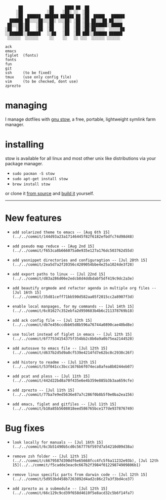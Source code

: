           ██            ██     ████ ██  ██                
         ░██           ░██    ░██░ ░░  ░██                
         ░██  ██████  ██████ ██████ ██ ░██  █████   ██████
      ██████ ██░░░░██░░░██░ ░░░██░ ░██ ░██ ██░░░██ ██░░░░ 
     ██░░░██░██   ░██  ░██    ░██  ░██ ░██░███████░░█████ 
    ░██  ░██░██   ░██  ░██    ░██  ░██ ░██░██░░░░  ░░░░░██
    ░░██████░░██████   ░░██   ░██  ░██ ███░░██████ ██████ 
     ░░░░░░  ░░░░░░     ░░    ░░   ░░ ░░░  ░░░░░░ ░░░░░░  

    ack
    emacs
    figlet  (fonts)
    fonts
    fun
    git
    ssh     (to be fixed)
    tmux    (use only config file)
    vim     (to be checked, dont use)
    zprezto

managing
========

I manage dotfiles with [gnu stow](http://www.gnu.org/software/stow/), a
free, portable, lightweight symlink farm manager.

installing
==========

stow is available for all linux and most other unix like distributions
via your package manager.

-   `sudo pacman -S stow`
-   `sudo apt-get install stow`
-   `brew install stow`

or clone it [from source](https://savannah.gnu.org/git/?group=stow) and
[build it](http://git.savannah.gnu.org/cgit/stow.git/tree/INSTALL)
yourself.

------------------------------------------------------------------------

# New features

-     add solarized theme to emacs -- [Aug 6th 15](../../commit/144d93a23a17146445f82f6182efbdfc74d98d48)
-     add pseudo map reduce -- [Aug 2nd 15](../../commit/f653ca8b666075a0e935e127a176dc503762d55d)
-     add yasnippet directories and configuragtion -- [Jul 28th 15](../../commit/2ea5d7a2f20356c4209054bbe4e25a1024de3f28)
-     add export paths to linux -- [Jul 22nd 15](../../commit/d83a286d06e2edcb8d4ddbdabf5df419c9dc2a3e)
-     add beautify orgmode and refactor agenda in multiple org files -- [Jul 16th 15](../../commit/35d81ceff71bb590d582aa05f2015cc2a8907f3d)
-     enable local manpages, for my commands -- [Jul 14th 15](../../commit/6c01627c352ebfa2d950683b4b6c211378769b18)
-     add ack config file -- [Jul 12th 15](../../commit/db7e456ccdbb65d8b596a76744a0890cae40bd8e)
-     use toilet instead of figlet in emacs -- [Jul 12th 15](../../commit/6f77534154375f354bb2c8b0a9a0b75ea2144528)
-     add autosave to emacs file -- [Jul 12th 15](../../commit/d637b2d5d9a0cf539e4214fd7e62bc0c2930c26f)
-     add history to readme -- [Jul 12th 15](../../commit/53f041cc3bcc1676b6f074eca8afea8b0244eb07)
-     add pcat and pless -- [Jul 11th 15](../../commit/442d22bd8a70f435e6e4b359e885b3b3aa659cfe)
-     add zprezto -- [Jul 11th 15](../../commit/77ba7e9ed5636e87a7c286f0b8b5f0e0ba2ea156)
-     add emacs, figlet and gitfiles -- [Jul 11th 15](../../commit/b10a85b5608018eed586765bce177de937876749)

# Bug fixes

-     look locally for manuals -- [Jul 16th 15](../../commit/6c3b51490b5cd0c567776f597d7a54210d09d38a)
-     remove zsh folder -- [Jul 12th 15](../../commit/c6679587d390df6e65668fcc4fc5f6a11232e93b), [Jul 12th 15](../../commit/f5cadde3eac0c667b2f3984f01229874909806b1)
-     remove linux specific parts from darwin code -- [Jul 12th 15](../../commit/5d953bd458b7263892d4ad2c86c27a3f3bd4ce37)
-     add zprezto as a submodule -- [Jul 12th 15](../../commit/66c129c9cd39f658d4610f5e8acd32c5b6f14fa7)
